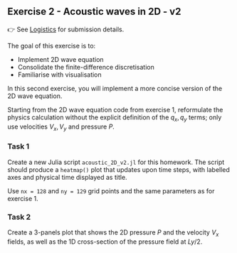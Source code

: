 <!--This file was generated, do not modify it.-->
## Exercise 2 - **Acoustic waves in 2D - v2**

👉 See [Logistics](/logistics/#submission) for submission details.

The goal of this exercise is to:
- Implement 2D wave equation
- Consolidate the finite-difference discretisation
- Familiarise with visualisation

In this second exercise, you will implement a more concise version of the 2D wave equation.

Starting from the 2D wave equation code from exercise 1, reformulate the physics calculation without the explicit definition of the $q_x, q_y$ terms; only use velocities $V_x, V_y$ and pressure $P$.

### Task 1

Create a new Julia script `acoustic_2D_v2.jl` for this homework. The script should produce a `heatmap()` plot that updates upon time steps, with labelled axes and physical time displayed as title.

Use `nx = 128` and `ny = 129` grid points and the same parameters as for exercise 1.

### Task 2

Create a 3-panels plot that shows the 2D pressure $P$ and the velocity $V_x$ fields, as well as the 1D cross-section of the pressure field at $Ly/2$.

